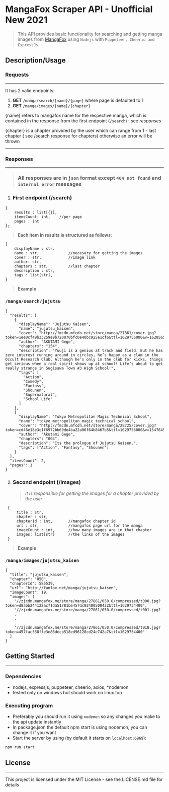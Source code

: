 # MangaFox Scraper API - Unofficial New 2021

> This API provides basic functionality for searching and getting manga images from [MangaFox](fanfox.net) using `Nodejs` with `Puppeteer, Cheerio and ExpressJs`.

## Description/Usage

### **Requests**

---

It has 2 valid endpoints:

1. **GET** `/manga/search/{name}/{page}` where page is defaulted to 1
2. **GET** `/manga/images/{name}/{chapter}`

{name} refers to mangafox name for the respective manga, which is contained in the response from the first endpoint (`/search`) : see _responses_

{chapter} is a chapter provided by the user which can range from 1 - last chapter ( see /search response for chapters) otherwise an error will be thrown

---

### **Responses**

---

> ### All responses are in `json` format except `404 not found` and `internal error` messages

1. ### **First endpoint (/search)**

```
{
    results : list[{}],
    itemsCount: int,    //per page
    pages : int
};
```

> **Each item in results is structured as follows**:

```
{
    displayName : str.
    name : str,             //necesary for getting the images
    cover : str,            //image link
    author: str,
    chapters : str,         //last chapter
    description : str,
    tags : list[str],
}
```

> **Example**

### `/manga/search/jujutsu`

```
{
  "results": [
    {
      "displayName": "Jujutsu Kaisen",
      "name": "jujutsu_kaisen",
      "cover": "http://fmcdn.mfcdn.net/store/manga/27861/cover.jpg?token=1ee0cf49b33259e9b720070bfc0e40bc925e1cf6&ttl=1629756000&v=1628565964",
      "author": "AKUTAMI Gege",
      "chapters": "154",
      "description": "Yuuji is a genius at track and field. But he has zero interest running around in circles, he’s happy as a clam in the Occult Research Club. Although he’s only in the club for kicks, things get serious when a real spirit shows up at school! Life’s about to get really strange in Sugisawa Town #3 High School!",
      "tags": [
        "Action",
        "Comedy",
        "Fantasy",
        "Shounen",
        "Supernatural",
        "School Life"
      ]
    },
    {
      "displayName": "Tokyo Metropolitan Magic Technical School",
      "name": "tokyo_metropolitan_magic_technical_school",
      "cover": "http://fmcdn.mfcdn.net/store/manga/28725/cover.jpg?token=cd46e18e3c1f6972bb69de4ba22a06f64b8467b5&ttl=1629756000&v=1547645682",
      "author": "Akutami Gege",
      "chapters": "004",
      "description": "Its the prologue of Jujutsu Kaisen.",
      "tags": ["Action", "Fantasy", "Shounen"]
    }
  ],
  "itemsCount": 2,
  "pages": 1
}
```

2. ### **Second endpoint (/images)**
   > _It is responsible for getting the images for a chapter provided by the user_

```
 {
     title : str,
     chapter : str,
     chapterId : int,       //mangafox chapter id
     url : str,             //mangafox page url for the manga
     imageCount : int,      //how many images are in that chapter
     images: list[str]      //the links of the images
 }
```

> **Example**

### `/manga/images/jujutsu_kaisen`

```
{
  "title": "jujutsu_kaisen",
  "chapter": "050",
  "chapterId": 585539,
  "url": "http://fanfox.net/manga/jujutsu_kaisen",
  "imageCount": 19,
  "images": [
    "//zjcdn.mangafox.me/store/manga/27861/050.0/compressed/t000.jpg?token=d8abb244122ac71da51781b6457dc92400508422&ttl=1629734400",
    "//zjcdn.mangafox.me/store/manga/27861/050.0/compressed/t001.jpg?
    .
    .
    .
    "//zjcdn.mangafox.me/store/manga/27861/050.0/compressed/t018.jpg?token=457fac338ffe3e86decb518ed96128cd24e742a7&ttl=1629734400"
  ]
}
```

## Getting Started

---

### Dependencies

- nodejs, expressjs, puppeteer, cheerio, axios, \*nodemon
- tested only on windows but should work on linux too

### Executing program

- Preferably you should run it using `nodemon` so any changes you make to the api update instantly
- In package.json the default npm start is using nodemon, you can change it if you want
- Start the server by using (by default it starts on `localhost:6969`):

```
npm run start
```

## License

---

This project is licensed under the MIT License - see the LICENSE.md file for details
